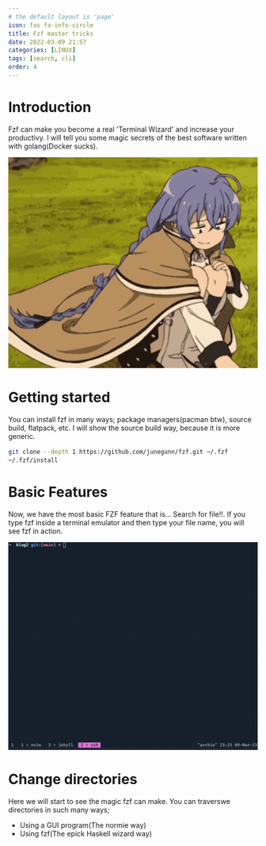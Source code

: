 ```yaml
---
# the default layout is 'page'
icon: fas fa-info-circle
title: Fzf master tricks
date: 2022-03-09 21:57
categories: [LINUX]
tags: [search, cli]
order: 4
---
```


# Introduction


Fzf can make you become a real 'Terminal Wizard' and increase your productivy. I will tell you some magic secrets of the best software written with golang(Docker sucks).

![roxy_s2](/assets/roxy-migurdia-mushoku-tensei.gif)

# Getting started

You can install fzf in many ways; package managers(pacman btw), source build, flatpack, etc. I will show the source build way, because it is more generic.

```bash
git clone --depth 1 https://github.com/junegunn/fzf.git ~/.fzf
~/.fzf/install
```

# Basic Features

Now, we have the most basic FZF feature that is... Search for file!!. If you type fzf inside a terminal emulator and then type your file name, you will see fzf in action.

![fzf](/assets/fzf.gif)

# Change directories

Here we will start to see the magic fzf can make. You can traverswe directories in such many ways;

* Using a GUI program(The normie way)
* Using fzf(The epick Haskell wizard way)








